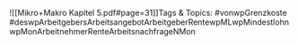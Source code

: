 
![[Mikro+Makro Kapitel 5.pdf#page=31]]Tags & Topics:
   #vonwpGrenzkoste
   #deswpArbeitgebersArbeitsangebotArbeitgeberRentewpMLwpMindestlohnwpMonArbeitnehmerRenteArbeitsnachfrageNMon